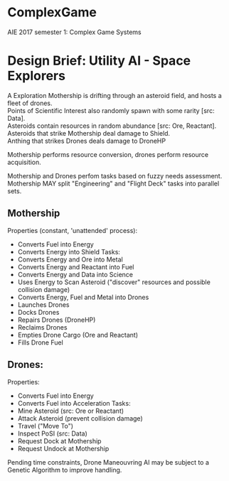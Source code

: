 # ComplexGame
AIE 2017 semester 1: Complex Game Systems

Design Brief:  Utility AI - Space Explorers
===

A Exploration Mothership is drifting through an asteroid field, and hosts a fleet of drones.  
Points of Scientific Interest also randomly spawn with some rarity [src: Data].  
Asteroids contain resources in random abundance [src: Ore, Reactant].  
Asteroids that strike Mothership deal damage to Shield.  
Anthing that strikes Drones deals damage to DroneHP  

Mothership performs resource conversion, drones perform resource acquisition.  

Mothership and Drones perfom tasks based on fuzzy needs assessment.  
Mothership MAY split "Engineering" and "Flight Deck" tasks into parallel sets.  


Mothership 
---
 Properties (constant, 'unattended' process):
 - Converts Fuel into Energy 
 - Converts Energy into Shield
 Tasks:
 - Converts Energy and Ore into Metal
 - Converts Energy and Reactant into Fuel
 - Converts Energy and Data into Science
 - Uses Energy to Scan Asteroid ("discover" resources and possible collision damage)
 - Converts Energy, Fuel and Metal into Drones
 - Launches Drones
 - Docks Drones
 - Repairs Drones (DroneHP)
 - Reclaims Drones
 - Empties Drone Cargo (Ore and Reactant)
 - Fills Drone Fuel

Drones:
---
 Properties:
 - Converts Fuel into Energy
 - Converts Fuel into Acceleration
 Tasks:
 - Mine Asteroid (src: Ore or Reactant)
 - Attack Asteroid (prevent collision damage)
 - Travel ("Move To")
 - Inspect PoSI (src: Data)
 - Request Dock at Mothership
 - Request Undock at Mothership


Pending time constraints, Drone Maneouvring AI may be subject to a Genetic Algorithm to improve handling.